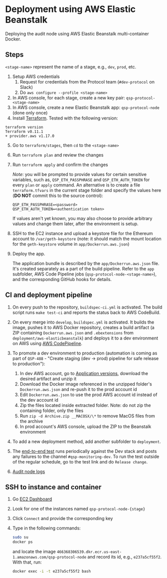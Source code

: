 # Deployment using AWS Elastic Beanstalk

Deploying the audit node using AWS Elastic Beanstalk multi-container Docker.

## Steps

`<stage-name>` represent the name of a stage, e.g., `dev`, `prod`, etc.

1. Setup AWS credentials
    1. Request for credentials from the Protocol team (`#dev-protocol` on Slack)
    2. Do `aws configure --profile <stage-name>`
2. In AWS console, for each stage, create a new key pair: `qsp-protocol-<stage-name>`
3. In AWS console, create a new Elastic Beanstalk app: `qsp-protocol-node` (done only once)
4. Install [Terraform](https://www.terraform.io/). Tested with the following version:
  ```
  terraform version
  Terraform v0.11.1
  + provider.aws v1.17.0
  ```
5. Go to `terraform/stages`, then `cd` to the `<stage-name>`
6. Run `terraform plan` and review the changes
7. Run `terraform apply` and confirm the changes

    *Note*: you will be prompted to provide values for certain sensitive variables,
    such as, `QSP_ETH_PASSPHRASE` and `QSP_ETH_AUTH_TOKEN` for every `plan` or `apply` command.
    An alternative is to create a file `terraform.tfvars` in the current stage folder
    and specify the values here (**DO NOT** commit this to the source control):

    ```
    QSP_ETH_PASSPHRASE=<password>
    QSP_ETH_AUTH_TOKEN=<authentication token>
    ```

    If values aren't yet known, you may also choose to provide arbitrary values and change them later, after the environment is setup.

8. SSH to the EC2 instance and upload a keystore file for the Ethereum account to `/var/geth-keystore` (note: it should match the mount location for the `geth-keystore` volume in `app/Dockerrun.aws.json`)

9. Deploy the app.

    The application bundle is described by the `app/Dockerrun.aws.json` file. It's created separately as a part of the build pipeline. Refer to the `app` subfolder, AWS Code Pipeline jobs (`qsp-protocol-node-<stage-name>`), and the corresponding GitHub hooks for details.

## CI and deployment pipeline

1. On every push to the repository, `buildspec-ci.yml` is activated. The build script runs `make test-ci` and reports the status back to AWS CodeBuild.

1. On every merge into `develop`, `buildspec.yml` is activated. It builds the image, pushes it to AWS Docker repository, creates a build artifact (a ZIP containing `Dockerrun.aws.json` and `.ebextensions` from `deployment/aws-elasticbeanstalk`) and deploys it to a dev environment on AWS using [AWS CodePipeline](https://console.aws.amazon.com/codepipeline/home?region=us-east-1#/view/qsp-protocol-node-dev).

1. To promote a dev environment to production (automation is coming as part of `QSP-488` - "Create staging (dev -> prod) pipeline for safe release to production"):
    1. In dev AWS account, go to [Application versions](https://us-east-1.console.aws.amazon.com/elasticbeanstalk/home?region=us-east-1#/application/versions?applicationName=qsp-protocol-node), download the desired artifact and unzip it
    2. Download the Docker image referenced in the unzipped folder's `Dockerrun.aws.json` and re-push it to the prod account id
    3. Edit `Dockerrun.aws.json` to use the prod AWS account id instead of the dev account id
    4. Zip the files located inside extracted folder. Note: do not zip the containing folder, only the files
    5. Run `zip -d Archive.zip __MACOSX/\*` to remove MacOS files from the archive
    6. In prod account's AWS console, upload the ZIP to the Beanstalk environment

1. To add a new deployment method, add another subfolder to `deployment`.
1. The [end-to-end test](https://console.aws.amazon.com/codepipeline/home?region=us-east-1#/view/qsp-protocol-end-to-end-test-dev) runs periodically against the Dev stack and posts any failures to the channel `#qsp-monitoring-dev`. To run the test outside of the regular schedule, go to the test link and do `Release change`.

1. [Audit node logs](https://console.aws.amazon.com/cloudwatch/home?region=us-east-1#logStream:group=/aws/elasticbeanstalk/qsp-protocol-dev/all.log)

## SSH to instance and container

1. Go [EC2 Dashboard](https://console.aws.amazon.com/ec2/v2/home?region=us-east-1#Instances:sort=tag:Name)

1. Look for one of the instances named `qsp-protocol-node-{stage}`

1. Click `Connect` and provide the corresponding key

1. Type in the following commands:

    ```bash
    sudo su
    docker ps
    ```

    and locate the image `466368306539.dkr.ecr.us-east-1.amazonaws.com/qsp-protocol-node` and record its id, e.g., `e237a5cf55f2`.
    With that, run:

    ```bash
    docker exec -i -t e237a5cf55f2 bash
    ```